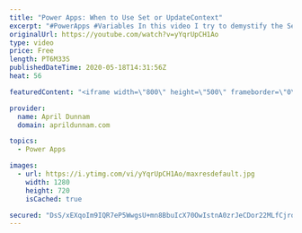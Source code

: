 ```yaml
---
title: "Power Apps: When to Use Set or UpdateContext"
excerpt: "#PowerApps #Variables In this video I try to demystify the Set and UpdateContext functions in Power Apps.  I explain what a variable is, what each function does, how to use them and guidelines on when to use each."
originalUrl: https://youtube.com/watch?v=yYqrUpCH1Ao
type: video
price: Free
length: PT6M33S
publishedDateTime: 2020-05-18T14:31:56Z
heat: 56

featuredContent: "<iframe width=\"800\" height=\"500\" frameborder=\"0\" src=\"https://www.youtube.com/embed/yYqrUpCH1Ao\" allow=\"accelerometer; autoplay; encrypted-media; gyroscope; picture-in-picture\" allowfullscreen></iframe>"

provider:
  name: April Dunnam
  domain: aprildunnam.com

topics:
  - Power Apps

images:
  - url: https://i.ytimg.com/vi/yYqrUpCH1Ao/maxresdefault.jpg
    width: 1280
    height: 720
    isCached: true

secured: "DsS/xEXqoIm9IQR7eP5WwgsU+mn8BbuIcX70OwIstnA0zrJeCDor22MLfCjroYhj1hnohdZeOsgQqn2BEq2AqPqxzDcXNrUEMTdvdpBVu6hvw0qixxcFwHbO3UVPW+977qA39E516mW1FLehcLDkcD21SrRPqt9aq3DZrY6uP3hEXM3ElMWtGbzWYA2oudROVhgSWjlJG/Kt+Pxmwg9tS2pg/+Dqlls/9hIgVdXCZzVxLkk67Q7U+Nfm0szRzVhyoZjWZkCGd4Aye6NppQ+NnesxRQnuXAtEt9TLIyZiEHcxP3zdNKeNwSlVixeVTlo14uJgL9DOjhYCK1T9ZF08MzFaV04uQroH3imDZw2zUkgeuRxZUUlJaM0Olp+lUIMFmL6zjbWvcaatAU4ed52mXI7TOICg2STaqzt0T/859/g=;M0mDd1VdzxqNOxplgdw2JA=="
---
```


